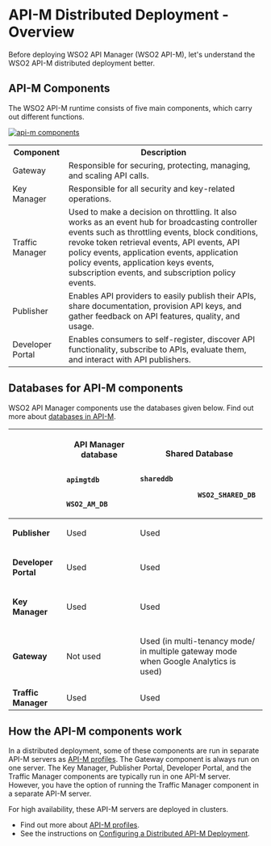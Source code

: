 # API-M Distributed Deployment - Overview

Before deploying WSO2 API Manager (WSO2 API-M), let's understand the WSO2 API-M distributed deployment better. 

## API-M Components

The WSO2 API-M runtime consists of five main components, which carry out different functions.

<a href="{{base_path}}/assets/img/setup-and-install/api-m-components.png"><img src="{{base_path}}/assets/img/setup-and-install/api-m-components.png" alt="api-m components"></a>

<table>
    <tr>
        <th>
            Component
        </th>
        <th>
            Description
        </th>
    </tr>
    <tr>
        <td>
            Gateway
        </td>
        <td>
            Responsible for securing, protecting, managing, and scaling API calls.
        </td>
    </tr>
    <tr>
        <td>
            Key Manager
        </td>
        <td>
            Responsible for all security and key-related operations.
        </td>
    </tr>
    <tr>
        <td>
            Traffic Manager
        </td>
        <td>
            Used to make a decision on throttling. It also works as an event hub for broadcasting controller events such as throttling events, block conditions, revoke token retrieval events, API events, API policy events, application events, application policy events, application keys events, subscription events, and subscription policy events.
        </td>
    </tr>
    <tr>
        <td>
            Publisher
        </td>
        <td>
            Enables API providers to easily publish their APIs, share documentation, provision API keys, and gather feedback on API features, quality, and usage.
        </td>
    </tr>
    <tr>
        <td>
            Developer Portal
        </td>
        <td>
            Enables consumers to self-register, discover API functionality, subscribe to APIs, evaluate them, and interact with API publishers.
        </td>
    </tr>
</table>

## Databases for API-M components

WSO2 API Manager components use the databases given below. Find out more about [databases in API-M]({{base_path}}/install-and-setup/setup/setting-up-databases/overview).

<table>
<thead>
<tr class="header">
<th><br />
</th>
<th><p><strong>API Manager<br />
database</strong></p>
<p><code>              apimgtdb             </code></p>
<p><code>              WSO2_AM_DB             </code></p></th>
<th><p><strong>Shared Database</strong></p>
<p><code>                                            shareddb                           </code></p>
<p><code>              WSO2_SHARED_DB             </code></p></th>

</tr>
</thead>
<tbody>
<tr class="odd">
<td><p><strong>Publisher</strong></p></td>
<td><p>Used</p></td>
<td><p>Used</p></td>

</tr>
<tr class="even">
<td><p><strong>Developer Portal</strong></p></td>
<td><p>Used</p></td>
<td><p>Used</p></td>

</tr>
<tr class="odd">
<td><p><strong>Key Manager</strong></p></td>
<td><p>Used</p></td>
<td><p>Used</p></td>
</tr>
<tr class="even">
<td><p><strong>Gateway</strong></p></td>
<td><p>Not used</p></td>
<td><p>Used (in multi-tenancy mode/ in multiple gateway mode when Google Analytics is used)</p></td>

</tr>
<tr class="odd">
<td><strong>Traffic Manager</strong></td>
<td>Used</td>
<td>Used</td>

</tr>
</tbody>
</table>

## How the API-M components work

In a distributed deployment, some of these components are run in separate API-M servers as [API-M profiles]({{base_path}}/install-and-setup/setup/distributed-deployment/product-profiles). The Gateway component is always run on one server. The Key Manager, Publisher Portal, Developer Portal, and the Traffic Manager components are typically run in one API-M server. However, you have the option of running the Traffic Manager component in a separate API-M server. 

For high availability, these API-M servers are deployed in clusters. 

-   Find out more about [API-M profiles]({{base_path}}/install-and-setup/setup/distributed-deployment/product-profiles).
-   See the instructions on [Configuring a Distributed API-M Deployment]({{base_path}}/install-and-setup/setup/distributed-deployment/deploying-wso2-api-m-in-a-distributed-setup).
